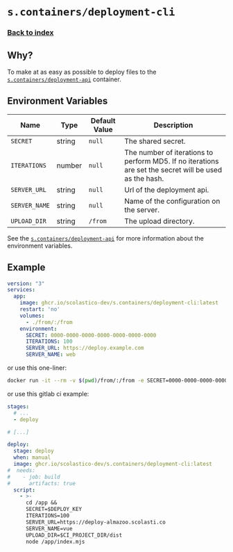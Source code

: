 # `s.containers/deployment-cli`
### [Back to index](../../README.md)

## Why?
To make at as easy as possible to deploy files to the [`s.containers/deployment-api`](../deployment-api/README.md) container.

## Environment Variables
| Name          | Type   | Default Value | Description                                                                                            |
|---------------|--------|---------------|--------------------------------------------------------------------------------------------------------|
| `SECRET`      | string | `null`        | The shared secret.                                                                                     |
| `ITERATIONS`  | number | `null`        | The number of iterations to perform MD5. If no iterations are set the secret will be used as the hash. |
| `SERVER_URL`  | string | `null`        | Url of the deployment api.                                                                             |
| `SERVER_NAME` | string | `null`        | Name of the configuration on the server.                                                               |
| `UPLOAD_DIR`  | string | `/from`       | The upload directory.                                                                                  |

See the [`s.containers/deployment-api`](../deployment-api/README.md) for more information about the environment variables.

## Example
```yaml
version: "3"
services:
  app:
    image: ghcr.io/scolastico-dev/s.containers/deployment-cli:latest
    restart: 'no'
    volumes:
      - ./from/:/from
    environment:
      SECRET: 0000-0000-0000-0000-0000-0000-0000
      ITERATIONS: 100
      SERVER_URL: https://deploy.example.com
      SERVER_NAME: web
```

or use this one-liner:
```bash
docker run -it --rm -v $(pwd)/from/:/from -e SECRET=0000-0000-0000-0000-0000-0000-0000 -e ITERATIONS=100 -e SERVER_URL=https://deploy.example.com -e SERVER_NAME=web ghcr.io/scolastico-dev/s.containers/deployment-cli:latest
```

or use this gitlab ci example:
```yaml
stages:
  # ...
  - deploy

# [...]

deploy:
  stage: deploy
  when: manual
  image: ghcr.io/scolastico-dev/s.containers/deployment-cli:latest
#  needs:
#    - job: build
#      artifacts: true
  script:
    - >-
      cd /app &&
      SECRET=$DEPLOY_KEY
      ITERATIONS=100
      SERVER_URL=https://deploy-almazoo.scolasti.co
      SERVER_NAME=vue
      UPLOAD_DIR=$CI_PROJECT_DIR/dist
      node /app/index.mjs
```
